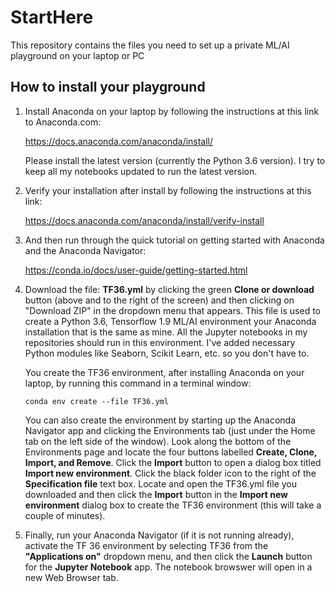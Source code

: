 # StartHere
This repository contains the files you need to set up a private ML/AI playground on your laptop or PC

## How to install your playground

1. Install Anaconda on your laptop by following the instructions at this link to Anaconda.com:

    <https://docs.anaconda.com/anaconda/install/>
    
    Please install the latest version (currently the Python 3.6 version). I try to keep all my notebooks updated to run the latest version.
    
2. Verify your installation after install by following the instructions at this link:

    <https://docs.anaconda.com/anaconda/install/verify-install>
    
3. And then run through the quick tutorial on getting started with Anaconda and the Anaconda Navigator:

    <https://conda.io/docs/user-guide/getting-started.html>

4. Download the file: **TF36.yml** by clicking the green **Clone or download** button (above and to the right of the screen) and then clicking on "Download ZIP" in the dropdown menu that appears. This file is used to create a Python 3.6, Tensorflow 1.9 ML/AI environment your Anaconda installation that is the same as mine. All the Jupyter notebooks in my repositories should run in this environment. I've added necessary Python modules like Seaborn, Scikit Learn, etc. so you don't have to.

    You create the TF36 environment, after installing Anaconda on your laptop, by running this command in a terminal window:

    ```conda env create --file TF36.yml```
    
    You can also create the environment by starting up the Anaconda Navigator app and clicking the Environments tab (just under the Home tab on the left side of the window). Look along the bottom of the Environments page and locate the four buttons labelled **Create, Clone, Import, and Remove**. Click the **Import** button to open a dialog box titled **Import new environment**. Click the black folder icon to the right of the **Specification file** text box. Locate and open the TF36.yml file you downloaded and then click the **Import** button in the **Import new environment** dialog box to create the TF36 environment (this will take a couple of minutes).

5. Finally, run your Anaconda Navigator (if it is not running already), activate the TF 36 environment by selecting TF36 from the **"Applications on"** dropdown menu, and then click the **Launch** button for the **Jupyter Notebook** app. The notebook browswer will open in a new Web Browser tab.
